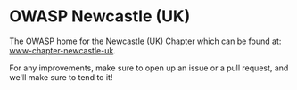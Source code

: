 # OWASP Newcastle (UK)

The OWASP home for the Newcastle (UK) Chapter which can be found at: [www-chapter-newcastle-uk](https://www.owasp.org/www-chapter-newcastle-uk).

For any improvements, make sure to open up an issue or a pull request, and we'll make sure to tend to it!
